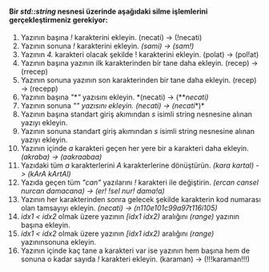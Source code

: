 #### Bir *std::string* nesnesi üzerinde aşağıdaki silme işlemlerini gerçekleştirmeniz gerekiyor:

01. Yazının başına *!* karakterini ekleyin. (necati) -> (!necati)
02. Yazının sonuna *!* karakterini ekleyin. *(sami) -> (sam!)*
03. Yazının *4.* karakteri olacak şekilde ! karakterini ekleyin. (polat) -> (pol!at)
04. Yazının başına yazının ilk karakterinden bir tane daha ekleyin. (recep) -> (rrecep)
05. Yazının sonuna yazının son karakterinden bir tane daha ekleyin. (recep) -> (recepp)
06. Yazının başına *"***"* yazısını ekleyin. *(necati) -> (***necati)*
07. Yazının sonuna *"***"* yazısını ekleyin. *(necati) -> (necati***)*
08. Yazının başına standart giriş akımından *s* isimli string nesnesine alınan yazıyı ekleyin.
09. Yazının sonuna standart giriş akımından *s* isimli string nesnesine alınan yazıyı ekleyin.
10. Yazının içinde *a* karakteri geçen her yere bir a karakteri daha ekleyin. *(akraba) -> (aakraabaa)*
11. Yazıdaki tüm *a* karakterlerini *A* karakterlerine dönüştürün. *(kara kartal) -> (kArA kArtAl)*
12. Yazıda geçen tüm *"can"* yazılarını *!* karakteri ile değiştirin. *(ercan cansel nurcan damacana) -> (er! !sel nur! dama!a)*
13. Yazının her karakterinden sonra gelecek şekilde karakterin kod numarası olan tamsayıyı ekleyin. *(necati) -> (n110e101c99a97t116i105)*
14. *idx1 < idx2* olmak üzere yazının *[idx1 idx2)* aralığını *(range)* yazının başına ekleyin.
15. *idx1 < idx2* olmak üzere yazının *[idx1 idx2)* aralığını *(range)* yazınınsonuna ekleyin.
16. Yazının içinde kaç tane a karakteri var ise yazının hem başına hem de sonuna o kadar sayıda *!* karakteri ekleyin. (karaman) -> (!!!karaman!!!)

